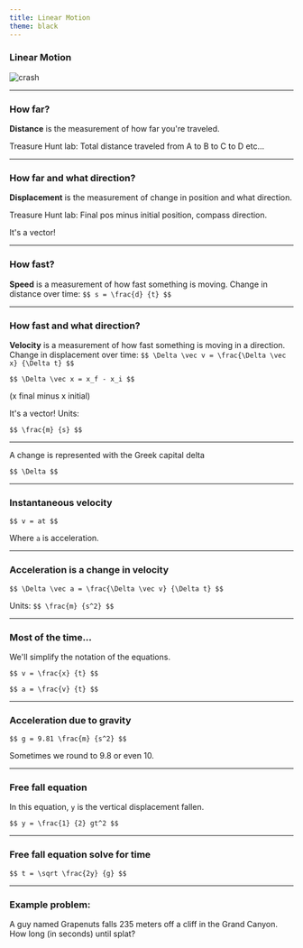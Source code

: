 ```yaml
---
title: Linear Motion
theme: black
---
```


### Linear Motion

![crash](/assets/slides/crash.gif)

---

### How far?

**Distance** is the measurement of how far you're traveled.

Treasure Hunt lab: Total distance traveled from A to B to C to D etc...

---

### How far and what direction?

**Displacement** is the measurement of change in position and what direction.

Treasure Hunt lab: Final pos minus initial position, compass direction.

It's a vector!

---

### How fast?

**Speed** is a measurement of how fast something is moving. Change in distance over time: `$$ s = \frac{d} {t} $$`

---

### How fast and what direction?

**Velocity** is a measurement of how fast something is moving in a direction. Change in displacement over time: `$$ \Delta \vec v = \frac{\Delta \vec x} {\Delta t} $$`

`$$ \Delta \vec x = x_f - x_i $$`

(x final minus x initial)

It's a vector! Units:

`$$ \frac{m} {s} $$`

---

A change is represented with the Greek capital delta

`$$ \Delta $$`

---

### Instantaneous velocity

`$$ v = at $$`

Where `a` is acceleration.

---

### Acceleration is a change in velocity

`$$ \Delta \vec a = \frac{\Delta \vec v} {\Delta t} $$`

Units: `$$ \frac{m} {s^2} $$`

---

### Most of the time...

We'll simplify the notation of the equations.

`$$ v = \frac{x} {t} $$`

`$$ a = \frac{v} {t} $$`

---

### Acceleration due to gravity

`$$ g = 9.81 \frac{m} {s^2} $$`

Sometimes we round to 9.8 or even 10.

---

### Free fall equation

In this equation, `y` is the vertical displacement fallen.

`$$ y = \frac{1} {2} gt^2 $$`

---

### Free fall equation solve for time

`$$ t = \sqrt \frac{2y} {g} $$`

---

### Example problem:

A guy named Grapenuts falls 235 meters off a cliff in the Grand Canyon. How long (in seconds) until splat?
